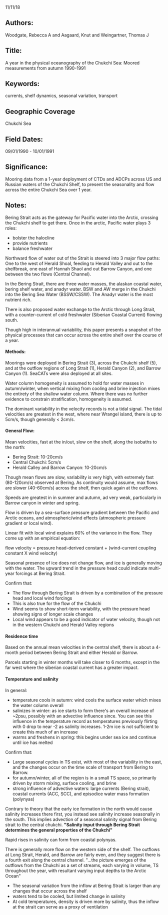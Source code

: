 11/11/18
## Authors:
Woodgate, Rebecca A and Aagaard, Knut and Weingartner, Thomas J
## Title:
A year in the physical oceanography of the Chukchi Sea: Moored measurements from autumn 1990-1991
## Keywords:
currents, shelf dynamics, seasonal variation, transport
## Geographic Coverage
Chukchi Sea
## Field Dates:
09/01/1990 - 10/01/1991
## Significance:
Mooring data from a 1-year deployment of CTDs and ADCPs across US and Russian waters of the Chukchi Shelf, to present the seasonality and flow across the entire Chukchi Sea over 1 year.

## Notes:
Bering Strait acts as the gateway for Pacific water into the Arctic, crossing the Chukchi shelf to get there.  Once in the arctic, Pacific water plays 3 roles:
- bolster the halocline
- provide nutrients
- balance freshwater

Northward flow of water out of the Strait is steered into 3 major flow paths: One to the west of Herald Shoal, feeding to Herald Valley and out to the shelfbreak, one east of Hannah Shaol and out Barrow Canyon, and one between the two flows (Central Channel).

In the Bering Strait, there are three water masses, the alaskan coastal water, bering shelf water, and anadyr water.  BSW and AW merge in the Chukchi into the Bering Sea Water (BSSW/CSSW).  The Anadyr water is the most nutrient rich.

There is also proposed water exchange to the Arctic through Long Strait, with a counter-current of cold freshwater (Siberian Coastal Current) flowing south.

Though high in interannual variability, this paper presents a snapshot of the physical processes that can occur across the entire shelf over the course of a year.

#### Methods:
Moorings were deployed in Bering Strait (3), across the Chukchi shelf (5), and at the outflow regions of Long Strait (1), Herald Canyon (2), and Barrow Canyon (1).  SeaCATs were also deployed at all sites.

Water column homogeneity is assumed to hold for water masses in autumn/winter, when vertical mixing from cooling and brine injection mixes the entirety of the shallow water column.  Where there was no further evidence to constrain stratification, homogeneity is assumed.

The dominant variability in the velocity records is not a tidal signal.  The tidal velocities are greatest in the west, where near Wrangel island, there is up to 5cm/s, though generally < 2cm/s.

#### General Flow:
Mean velocities, fast at the in/out, slow on the shelf, along the isobaths to the north:
- Bering Strait: 10-20cm/s
- Central Chukchi: 5cm/s
- Herald Calley and Barrow Canyon: 10-20cm/s


Though mean flows are slow, variability is very high, with extremely fast (80-120cm/s) observed at Bering.  As continuity would assume, max flows are slower (40-60cm/s) across the shelf, then quick again at the outflows.

Speeds are greatest in in summer and autumn, ad very weak, particularly in Barrow canyon in winter and spring.

Flow is driven by a sea-surface pressure gradient between the Pacific and Arctic oceans, and atmospheric/wind effects (atmospheric pressure gradient or local wind).

Linear fit with local wind explains 60% of the variance in the flow.  They come up with an empirical equation:

flow velocity = pressure head-derived constant + (wind-current coupling constant X wind velocity)

Seasonal presence of ice does not change flow, and ice is generally moving with the water.  The upward trend in the pressure head could indicate multi-year forcings at Bering Strait.

Confirm that:
- The flow through Bering Strait is driven by a combination of the pressure head and local wind forcings
- This is also true for the flow of the Chukchi
- Wind seems to show short-term variability, with the pressure head showing signs of longer scale changes
- Local wind appears to be a good indicator of water velocity, though not in the western Chukchi and Herald Valley regions

#### Residence time
Based on the annual mean velocities in the central shelf, there is about a 4-month period between Bering Strait and either Herald or Barrow.

Parcels starting in winter months will take closer to 6 months, except in the far west where the siberian coastal current has a greater impact.

#### Temperature and salinity
In general:
- temperature cools in autumn: wind cools the surface water which mixes the water column overall
- salinizes in winter: as ice starts to form there's an overall increase of ~2psu, possibly with an advective influence since.  You can see this influence in the temperature record as temperatures previously flirting with 0 drop to near -2 as salinity increases. 1-2m ice is not sufficient to create this much of an increase
- warms and freshens in spring: this begins under sea ice and continue until ice has melted

Confirm that:
- Large seasonal cycles in TS exist, with most of the variability in the east, and the changes occur on the time scale of transport from Bering to Barrow.
- for autumn/winter, all of the region is in a small TS space, so primarily driven by storm mixing, surface cooling, and brine
- strong influence of advective waters: large currents (Bering strait), coastal currents (ACC, SCC), and episodice water mass formation (polynyas)

Contrary to theory that the early ice formation in the north would cause salinity increases there first, you instead see salinity increase seasonally in the south.  This implies advection of a seasonal salinity signal from Bering strait to the central chukchi. **"Salinity input through Bering Strait determines the general properties of the Chukchi"**

Rapid rises in salinity can form from coastal polynyas.

There is generally more flow on the western side of the shelf.  The outflows at Long Strait, Herald, and Barrow are fairly even, and they suggest there is a fourth exit along the central channel.  "...the picture emerges of the outflows from
the Chukchi as a set of streams, each varying in volume, TS throughout the year, with resultant varying input depths to the Arctic Ocean"

- The seasonal variation from the inflow at Bering Strait is larger than any changes that occur across the shelf
- waters tend to be cooled, but limited change in salinity
- At cold temperatures, density is driven more by salinity, thus the inflow at the strait can serve as a proxy of ventilation
